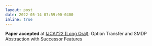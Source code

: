 ```yaml
---
layout: post
date: 2022-05-14 07:59:00-0400
inline: true
---
```


**Paper accepted** at <a href="https://www.ijcai.org/proceedings/2022/0421.pdf">IJCAI'22 (Long Oral)</a>: Option Transfer and SMDP Abstraction with Successor Features 
